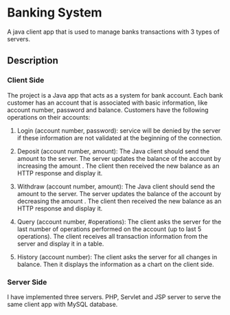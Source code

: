# Banking System
A java client app that is used to manage banks transactions with 3 types of servers.

## Description

### Client Side

The project is a Java app that acts as a system for bank account. Each bank customer has an account that is 
associated with basic information, like account number, password and balance. Customers have the following
operations on their accounts:

1. Login (account number, password): service will be denied by the server if these information are not
validated at the beginning of the connection.

2. Deposit (account number, amount): The Java client should send the amount to the server. The server
updates the balance of the account by increasing the amount . The client then received the new balance
as an HTTP response and display it.

3. Withdraw (account number, amount): The Java client should send the amount to the server. The server
updates the balance of the account by decreasing the amount . The client then received the new
balance as an HTTP response and display it.

4. Query (account number, #operations): The client asks the server for the last number of operations
performed on the account (up to last 5 operations). The client receives all transaction information
from the server and display it in a table.

5. History (account number): The client asks the server for all changes in balance. Then it displays the
information as a chart on the client side.

### Server Side

I have implemented three servers. PHP, Servlet and JSP server to serve the same client app with MySQL database.


